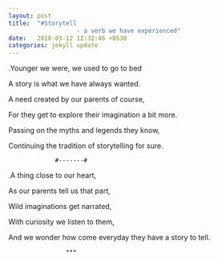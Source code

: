 ```yaml
---
layout: post
title:  "#Storytell
                   - a verb we have experienced"
date:   2018-03-12 12:32:46 +0530
categories: jekyll update
---
```

.Younger we were, we used to go to bed

 A story is what we have always wanted.

 A need created by our parents of course,

 For they get to explore their imagination a bit more.

 Passing on the myths and legends they know,

 Continuing the tradition of storytelling for sure.


                 #-------#


.A thing close to our heart,

 As our parents tell us that part,

 Wild imaginations get narrated,

 With curiosity we listen to them,

 And we wonder how come everyday they have a story to tell.

                    ***
